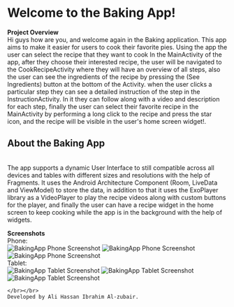 
<h1>Welcome to the Baking App!</h1>

<b>Project Overview</b></br>
Hi guys how are you, and welcome again in the Baking application. This app aims to make it easier for users to cook their favorite pies.
Using the app the user can select the recipe that they want to cook In the MainActivity of the app, after they choose their interested
recipe, the user will be navigated to the CookRecipeActivity where they will have an overview of all steps, also the user can see
the ingredients of the recipe by pressing the (See Ingredients) button at the bottom of the Activity. when the user clicks a
particular step they can see a detailed instruction of the step in the InstructionActivity. In it they can follow along with a video
and description for each step, finally the user can select their favorite recipe in the MainActivity by performing a long
click to the recipe and press the star icon, and the recipe will be visible in the user's home screen widget!.</br>
<h2>About the Baking App</h2></br>
The app supports a dynamic User Interface to still compatible across all devices and tables with different sizes and resolutions with
the help of Fragments. It uses the Android Architecture Component (Room, LiveData and ViewModel) to store the data, in addition to that
it uses the ExoPlayer library as a VideoPlayer to play the recipe videos along with custom buttons for the player, and finally
the user can have a recipe widget in the home screen to keep cooking while the app is in the background with the help of widgets.

 <b>Screenshots</b></br>
 Phone:</br>
 <img src="https://github.com/3li-7assan-Dev1712/Baking_App/blob/master/recipe_app_phone_01.png" alt="BakingApp Phone Screenshot">
 <img src="https://github.com/3li-7assan-Dev1712/Baking_App/blob/master/recipe_app_phone_02.png" alt="BakingApp Phone Screenshot">
 <img src="https://github.com/3li-7assan-Dev1712/Baking_App/blob/master/recipe_app_phone_03.png" alt="BakingApp Phone Screenshot"></br>
 Tablet:</br>
 <img src="https://github.com/3li-7assan-Dev1712/Baking_App/blob/master/recipe_app_tablet_01.png" alt="BakingApp Tablet Screenshot">
 <img src="https://github.com/3li-7assan-Dev1712/Baking_App/blob/master/recipe_app_tablet_02.png" alt="BakingApp Tablet Screenshot">
 <img src="https://github.com/3li-7assan-Dev1712/Baking_App/blob/master/recipe_app_tablet_03.png" alt="BakingApp Tablet Screenshot">
 </br>

    </br></br>
    Developed by Ali Hassan Ibrahim Al-zubair.
